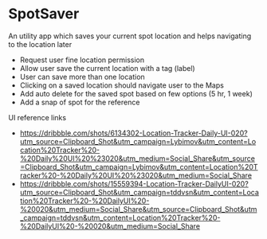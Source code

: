 # SpotSaver
An utility app which saves your current spot location and helps navigating to the location later

- Request user fine location permission
- Allow user save the current location with a tag (label)
- User can save more than one location
- Clicking on a saved location should navigate user to the Maps
- Add auto delete for the saved spot based on few options (5 hr, 1 week)
- Add a snap of spot for the reference

UI reference links
- https://dribbble.com/shots/6134302-Location-Tracker-Daily-UI-020?utm_source=Clipboard_Shot&utm_campaign=Lybimov&utm_content=Location%20Tracker%20-%20Daily%20UI%20%23020&utm_medium=Social_Share&utm_source=Clipboard_Shot&utm_campaign=Lybimov&utm_content=Location%20Tracker%20-%20Daily%20UI%20%23020&utm_medium=Social_Share
- https://dribbble.com/shots/15559394-Location-Tracker-DailyUI-020?utm_source=Clipboard_Shot&utm_campaign=tddvsn&utm_content=Location%20Tracker%20-%20DailyUI%20-%20020&utm_medium=Social_Share&utm_source=Clipboard_Shot&utm_campaign=tddvsn&utm_content=Location%20Tracker%20-%20DailyUI%20-%20020&utm_medium=Social_Share